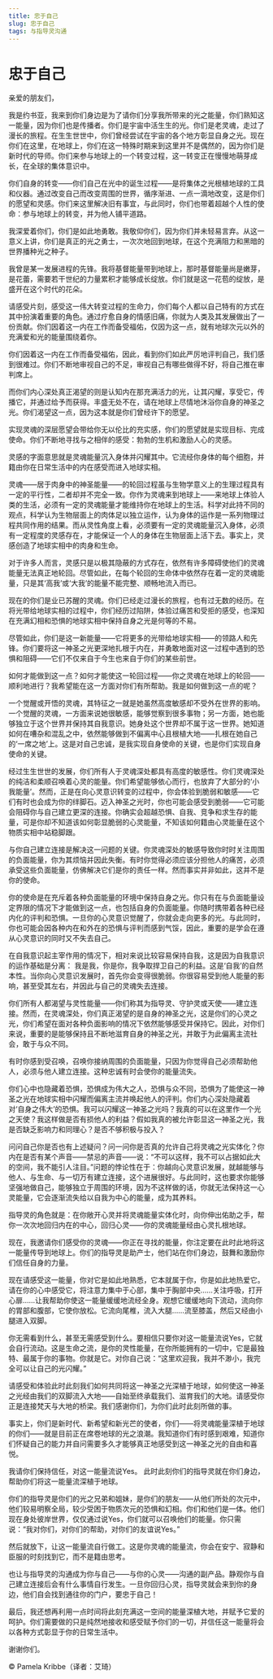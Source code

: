 ```yaml
--- 
title: 忠于自己 
slug: 忠于自己 
tags: 与指导灵沟通 
--- 
```

# 忠于自己

亲爱的朋友们，

我是约书亚，我来到你们身边是为了请你们分享我所带来的光之能量，你们熟知这一能量，因为你们也是传播者。你们是宇宙中活生生的光。你们是老灵魂，走过了漫长的旅程。在生生世世中，你们曾经尝试在宇宙的各个地方彰显自身之光。现在你们在这里，在地球上，你们在这一特殊时期来到这里并不是偶然的，因为你们是新时代的导师。你们来参与地球上的一个转变过程，这一转变正在慢慢地萌芽成长，在全球的集体意识中。

你们自身的转变——你们自己在光中的诞生过程——是将集体之光根植地球的工具和仪器。通过改变自己而改变周围的世界，循序渐进、一点一滴地改变，这是你们的愿望和灵感。你们来这里解决旧有事宜，与此同时，你们也带着超越个人性的使命：参与地球上的转变，并为他人铺平道路。

我深爱着你们，你们是如此地勇敢。我敬仰你们，因为你们并未轻易言弃。从这一意义上讲，你们是真正的光之勇士，一次次地回到地球，在这个充满阻力和黑暗的世界播种光之种子。

我曾是某一发展进程的先锋。我将基督能量带到地球上，那时基督能量尚是嫩芽，是花蕾，需要若干世纪的力量累积才能够成长绽放。你们就是这一花苞的绽放，是盛开在这个时代的花朵。

请感受片刻，感受这一伟大转变过程的生命力，你们每个人都以自己特有的方式在其中扮演着重要的角色。通过疗愈自身的情感旧痛，你就为人类及其发展做出了一份贡献。你们因着这一内在工作而备受福佑，仅因为这一点，就有地球次元以外的充满爱和光的能量围绕着你。

你们因着这一内在工作而备受福佑，因此，看到你们如此严厉地评判自己，我们感到很难过。你们不断地审视自己的不足，审视自己有哪些做得不好，将自己推在审判席上。

而你们内心深处真正渴望的则是认知内在那充满活力的光，让其闪耀，享受它，传播它，并通过给予而获得。丰盛无处不在，请在地球上尽情地沐浴你自身的神圣之光。你们渴望这一点，因为这本就是你们曾经许下的愿望。

实现灵魂的深层愿望会带给你无以伦比的充实感，你们的愿望就是实现目标、完成使命。你们不断地寻找与之相伴的感受：勃勃的生机和激励人心的灵感。

灵感的字面意思就是灵魂能量沉入身体并闪耀其中。它流经你身体的每个细胞，并籍由你在日常生活中的内在感受而进入地球实相。

灵魂——居于肉身中的神圣能量——的轮回过程虽与生物学意义上的生理过程具有一定的平行性，二者却并不完全一致。你作为灵魂来到地球上——来地球上体验人类的生活，必须有一定的灵魂能量才能维持你在地球上的生活。科学对此持不同的观点，科学认为生物层面上的肉体足以独立运作，认为身体的运作是一系列物理过程共同作用的结果。而从灵性角度上看，必须要有一定的灵魂能量沉入身体，必须有一定程度的灵感存在，才能保证一个人的身体在生物层面上活下去。事实上，灵感创造了地球实相中的肉身和生命。

对于许多人而言，灵感只是以极其隐蔽的方式存在，依然有许多障碍使他们的灵魂能量无法真正地轮回。尽管如此，在每个轮回的生命体中依然存在着一定的灵魂能量，只是其‘高我’或‘大我’的能量不能完整、顺畅地流入而已。

现在的你们是业已苏醒的灵魂。你们已经走过漫长的旅程，也有过无数的经历。在将光带给地球实相的过程中，你们经历过陷阱，体验过痛苦和受拒的感受，也深知在充满幻相和恐惧的地球实相中保持自身之光是何等的不易。

尽管如此，你们是这一新能量——它将更多的光带给地球实相——的领路人和先锋。你们要将这一神圣之光更深地扎根于内在，并勇敢地面对这一过程中遇到的恐惧和阻碍——它们不仅来自于今生也来自于你们的某些前世。

如何才能做到这一点？如何才能使这一轮回过程——你之灵魂在地球上的轮回——顺利地进行？我希望能在这一方面对你们有所帮助。我是如何做到这一点的呢？

一个觉醒或开悟的灵魂，其特征之一就是她虽然高度敏感却不受外在世界的影响。一个觉醒的灵魂，一方面来说她很敏感，能够觉察到很多事物；另一方面，她也能够独立于这个世界并保持其自我意识。她身处这个世界却不属于这一世界。她知道如何在嘈杂和混乱之中，依然能够做到不偏离中心且根植大地——扎根在她自己的‘一席之地’上。这是对自己忠诚，是我实现自身使命的关键，也是你们实现自身使命的关键。

经过生生世世的发展，你们所有人于灵魂深处都具有高度的敏感性。你们灵魂深处的纯洁和柔顺召唤着心灵的能量。你们希望能够依心而行，也放弃了大部分的‘小我能量’。然而，正是在向心灵意识转变的过程中，你会体验到脆弱和敏感——它们有时也会成为你的绊脚石。迈入神圣之光时，你也可能会感受到脆弱——它可能会阻碍你与自己建立更深的连接。你确实会超越恐惧、自我、竞争和求生存的能量，可是你却不知道该如何彰显脆弱的心灵能量，不知该如何籍由心灵能量在这个物质实相中站稳脚跟。

与你自己建立连接是解决这一问题的关键。你灵魂深处的敏感导致你时时关注周围的负面能量，你为其烦恼并因此失衡。有时你觉得必须应该分担他人的痛苦，必须承受这些负面能量，仿佛解决它们是你的责任一样。然而事实并非如此，这并不是你的使命。

你的使命是在充斥着各种负面能量的环境中保持自身之光。你只有在与负面能量设定界限的情况下才能做到这一点，也包括自身的负面能量。你随时携带着各种已经内化的评判和恐惧。一旦你的心灵意识觉醒了，你就会走向更多的光。与此同时，你也可能会因各种内在和外在的恐惧与评判而感到气馁，因此，重要的是学会在遵从心灵意识的同时又不失去自己。

在自我意识起主宰作用的情况下，相对来说比较容易保持自我，这是因为自我意识的运作基础是分离： 我是我，你是你，我争取捍卫自己的利益。这是‘自我’的自然本性。当你向心灵意识发展时，首先你会变得很脆弱。你很容易受到他人能量的影响，甚至受其左右，并因此与自己的灵魂失去连接。

你们所有人都渴望与灵性能量——你们称其为指导灵、守护灵或天使——建立连接。然而，在灵魂深处，你们真正渴望的是自身的神圣之光，这是你们的心灵之光，你们希望在面对各种负面影响的情况下依然能够感受并保持它。因此，对你们来说，重要的是能够保持且不断地滋育自身的神圣之光，并敢于为此偏离主流社会，敢于与众不同。

有时你感到受召唤，召唤你接纳周围的负面能量，只因为你觉得自己必须帮助他人，必须与他人建立连接。这种忠诚有时会使你的能量流失。

你们心中也隐藏着恐惧，恐惧成为伟大之人，恐惧与众不同，恐惧为了能使这一神圣之光在地球实相中闪耀而偏离主流并唤起他人的评判。你们内心深处隐藏着对‘自身之伟大’的恐惧。我可以闪耀这一神圣之光吗？我真的可以在这里作一个光之天使？我这样做是否有损他人的利益？假如我真的被允许彰显这一神圣之光，我是否缺乏影响力和同理心？是否不够积极与投入？

问问自己你是否也有上述疑问？问一问你是否真的允许自己将灵魂之光实体化？你内在是否有某个声音——禁忌的声音——说：“不可以这样，我不可以占据如此大的空间，我不能引人注目。”问题的悖论性在于：你越向心灵意识发展，就越能够与他人、与生命、与一切万有建立连接，这个进展很好。与此同时，这也要求你能够坚强地做自己，能够独立于周围的环境，因为不这样做的话，你就无法保持这一心灵能量，它会逐渐流失给以自我为中心的能量，成为其养料。

指导灵的角色就是：在你敞开心灵并将灵魂能量实体化时，向你伸出佑助之手，帮你一次次地回归内在的中心，回归心灵——你的灵魂能量经由心灵扎根地球。

现在，我邀请你们感受你的灵魂——你正在寻找的能量，你注定要在此时此地将这一能量传导到地球上。你们的指导灵是助产士，他们站在你们身边，鼓舞和激励你们信任自身的力量。

现在请感受这一能量，你对它是如此地熟悉，它本就属于你，你是如此地热爱它。请在你的心中感受它，将注意力集中于心部，集中于胸部中央……关注呼吸，打开心扉……让我帮助你使这一能量缓缓地流经全身。观想它缓缓地向下流动，流向你的胃部和腹部，它使你放松。它流向尾椎，流入大腿……流至膝盖，然后又经由小腿进入双脚。

你无需看到什么，甚至无需感受到什么。要相信只要你对这一能量流说Yes，它就会自行流动。这是生命之流，是你的灵性能量，在你所能拥有的一切中，它是最独特、最属于你的事物。你就是它。对你自己说：“这里欢迎我，我并不渺小，我完全可以让自己的光闪耀。”

请感受和体验此时此刻我们如何共同将这一神圣之光深植于地球，如何使这一神圣之光经由我们的双脚流入大地——自始至终承载我们、滋育我们的大地。请感受你正是连接梵天与大地的桥梁。我们感谢你们，为你们此时此刻所做的事。

事实上，你们是新时代、新希望和新光芒的使者，你们——将灵魂能量深植于地球的你们——就是目前正在席卷地球的光之浪潮。我知道你们有时感到艰难，知道你们怀疑自己的能力并自问需要多久才能够真正地感受到这一神圣之光的自由和喜悦。

我请你们保持信任，对这一能量流说Yes。 此时此刻你们的指导灵就在你们身边，帮助你们将这一能量流深植于地球。

你们的指导灵是你们的光之兄弟和姐妹，是你们的朋友——从他们所处的次元中，他们较易明察全局，较少受困于物质次元的恐惧和幻相。你们和他们是一体。他们现在身处彼岸世界，仅仅通过说Yes，你们就可以召唤他们的能量。你只需说：“我对你们，对你们的帮助，对你们的友谊说Yes。”

然后就放下，让这一能量流自行做工。这是你灵魂的能量流，你会在安宁、寂静和臣服的时刻找到它，而不是籍由思考。

也让与指导灵的沟通成为你与自己——与你的心灵——沟通的副产品。静观你与自己建立连接后会有什么事情自行发生。一旦你回归心灵，指导灵就会来到你的身边，他们自会找到通往你的门户，要忠于自己！

最后，我还想再利用一点时间将此刻充满这一空间的能量深植大地，并赋予它爱的呵护。你们需要做的只是纯然地接收和感受赋予你们的一切，并信任这一能量将会以各种方式彰显于你的日常生活中。

谢谢你们。

© Pamela Kribbe（译者：艾琦）